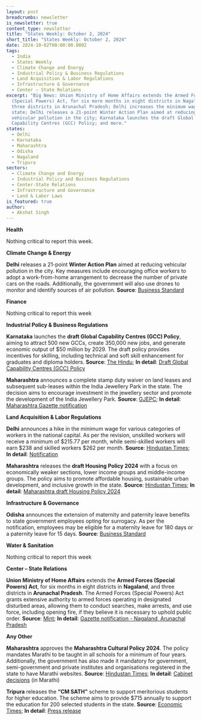 ```yaml
---
layout: post
breadcrumbs: newsletter
is_newsletter: true
content_type: newsletter
title: "States Weekly: October 2, 2024"
short_title: "States Weekly: October 2, 2024"
date: 2024-10-02T00:00:00.000Z
tags:
  - India
  - States Weekly
  - Climate Change and Energy
  - Industrial Policy & Business Regulations
  - Land Acquisition & Labor Regulations
  - Infrastructure & Governance
  - Center – State Relations
excerpt: "Big News: Union Ministry of Home Affairs extends the Armed Forces
  (Special Powers) Act, for six more months in eight districts in Nagaland, and
  three districts in Arunachal Pradesh; Delhi increases the minimum wages in the
  state; Delhi releases a 21-point Winter Action Plan aimed at reducing
  vehicular pollution in the city; Karnataka launches the draft Global
  Capability Centres (GCC) Policy; and more."
states:
  - Delhi
  - Karnataka
  - Maharashtra
  - Odisha
  - Nagaland
  - Tripura
sectors:
  - Climate Change and Energy
  - Industrial Policy and Business Regulations
  - Center-State Relations
  - Infrastructure and Governance
  - Land & Labor Laws
is_featured: true
author:
  - Akshat Singh
---
```

**Health**

Nothing critical to report this week.

**Climate Change & Energy**

**Delhi** releases a 21-point **Winter Action Plan** aimed at reducing vehicular pollution in the city. Key measures include encouraging office workers to adopt a work-from-home arrangement to decrease the number of private cars on the roads. Additionally, the government will also use drones to monitor and identify sources of air pollution. **Source**: [Business Standard](https://www.business-standard.com/india-news/from-drones-to-wfh-delhi-s-21-point-winter-action-plan-to-tackle-pollution-124092600672_1.html)

**Finance**

Nothing critical to report this week

**Industrial Policy & Business Regulations**  

**Karnataka** launches the **draft Global Capability Centres (GCC) Policy**, aiming to attract 500 new GCCs, create 350,000 new jobs, and generate economic output of $50 million by 2029. The draft policy provides incentives for skilling, including technical and soft skill enhancement for graduates and diploma holders. **Source**: [The Hindu](https://www.thehindu.com/news/national/karnataka/karnataka-announces-draft-global-capability-centres-policy-aims-500-new-gccs-35-lakh-new-jobs-by-2029/article68689856.ece); **In detail**: [Draft Global Capability Centres (GCC) Policy](https://acrobat.adobe.com/id/urn:aaid:sc:VA6C2:6d7b0d8e-6194-416a-9457-1cbe5ecd970e)

**Maharashtra** announces a complete stamp duty waiver on land leases and subsequent sub-leases within the India Jewellery Park in the state. The decision aims to encourage investment in the jewellery sector and promote the development of the India Jewellery Park. **Source**: [GJEPC](https://gjepc.org/solitaire/maharashtra-govt-offers-stamp-duty-waiver-for-india-jewellery-park/); **In detail**: [Maharashtra Gazette notification](https://acrobat.adobe.com/id/urn:aaid:sc:VA6C2:3a8825a8-01f2-47d5-8030-cb472cdbb850)

**Land Acquisition & Labor Regulations**  

**Delhi** announces a hike in the minimum wage for various categories of workers in the national capital. As per the revision, unskilled workers will receive a minimum of $215.77 per month, while semi-skilled workers will earn $238 and skilled workers $262 per month. **Source**: [Hindustan Times](https://www.hindustantimes.com/cities/delhi-news/delhi-govt-revises-minimum-wage-for-unskilled-semi-skilled-skilled-workers-101727263141466.html); **In detail**: [Notification](https://labour.delhi.gov.in/sites/default/files/Labour/generic_multiple_files/da_oct_2024.pdf)

**Maharashtra** releases the **draft Housing Policy 2024** with a focus on economically weaker sections, lower income groups and middle-income groups. The policy aims to promote affordable housing, sustainable urban development, and inclusive growth in the state. **Source**: [Hindustan Times](https://www.hindustantimes.com/cities/mumbai-news/maha-govt-releases-draft-of-new-housing-policy-focuses-on-ews-middleclass-101727465249569.html); **In detail**: [Maharashtra draft Housing Policy 2024](https://acrobat.adobe.com/id/urn:aaid:sc:VA6C2:2ecb7923-7fb0-4e42-9c5a-aa9634357825)

**Infrastructure & Governance**

**Odisha** announces the extension of maternity and paternity leave benefits to state government employees opting for surrogacy. As per the notification, employees may be eligible for a maternity leave for 180 days or a paternity leave for 15 days. **Source**: [Business Standard](https://www.business-standard.com/india-news/odisha-grants-180-day-maternity-15-day-paternity-leave-for-surrogacy-124092700476_1.html)

**Water & Sanitation**

Nothing critical to report this week

**Center – State Relations**

**Union Ministry of Home Affairs** extends the **Armed Forces (Special Powers) Act**, for six months in eight districts in **Nagaland**, and three districts in **Arunachal Pradesh**. The Armed Forces (Special Powers) Act grants extensive authority to armed forces operating in designated disturbed areas, allowing them to conduct searches, make arrests, and use force, including opening fire, if they believe it is necessary to uphold public order. **Source**: [Mint](https://www.livemint.com/news/india/govt-extends-afspa-in-parts-of-nagaland-arunachal-pradesh-for-six-months-11727329041614.html); **In detail**: [Gazette notification - Nagaland, Arunachal Pradesh](https://acrobat.adobe.com/id/urn:aaid:sc:VA6C2:a8fc547f-18fa-4c1b-9df8-44829ed15614)

**Any Other**

**Maharashtra** approves the **Maharashtra Cultural Policy 2024**. The policy mandates Marathi to be taught in all schools for a minimum of four years. Additionally, the government has also made it mandatory for government, semi-government and private institutes and organisations registered in the state to have Marathi websites. **Source**: [Hindustan Times](https://www.hindustantimes.com/cities/mumbai-news/new-cultural-policy-makes-marathi-mandatory-for-4-years-in-all-schools-101727119258529.html); **In detail**: [Cabinet decisions](https://www.maharashtra.gov.in/Upload/PDF/Cabinet-Decisions_Meeting-No-82.pdf) (in Marathi)

**Tripura** releases the **“CM SATH”** scheme to support meritorious students for higher education. The scheme aims to provide $715 annually to support the education for 200 selected students in the state. **Source**: [Economic Times](https://education.economictimes.indiatimes.com/news/government-policies/tripura-govt-launches-cm-sath-scheme-to-help-meritorious-students-in-higher-education/113624920); **In detail**: [Press release](https://ica.tripura.gov.in/english-press-release-cm-sath-scheme-officially-launched-support-meritorious-students)
